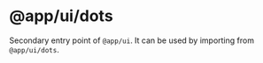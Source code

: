 # @app/ui/dots

Secondary entry point of `@app/ui`. It can be used by importing from `@app/ui/dots`.
